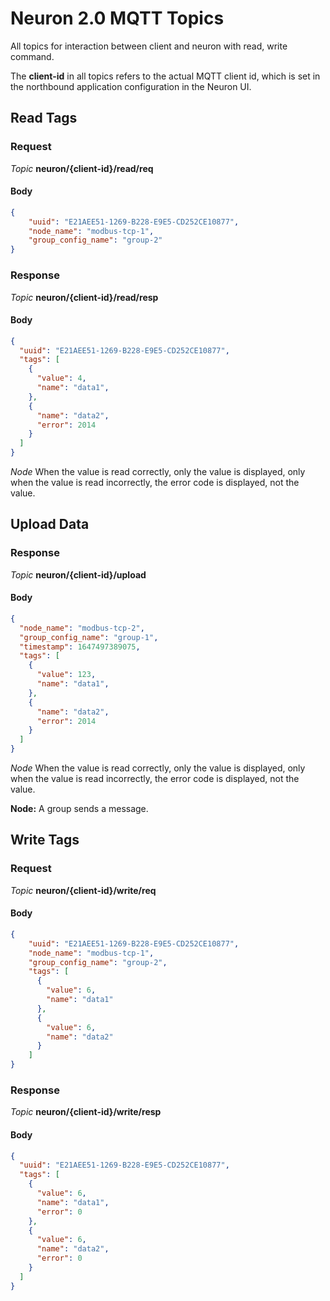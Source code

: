 # Neuron 2.0 MQTT Topics

All topics for interaction between client and neuron with read, write command.

The **client-id** in all topics refers to the actual MQTT client id, which is set in the northbound application configuration in the Neuron UI.

## Read Tags

### Request

*Topic*  **neuron/{client-id}/read/req**

#### Body

```json
{
    "uuid": "E21AEE51-1269-B228-E9E5-CD252CE10877",
    "node_name": "modbus-tcp-1",
    "group_config_name": "group-2"
}
```

### Response

*Topic*  **neuron/{client-id}/read/resp**

#### Body

```json
{
  "uuid": "E21AEE51-1269-B228-E9E5-CD252CE10877",
  "tags": [
    {
      "value": 4,
      "name": "data1",
    },
    {
      "name": "data2",
      "error": 2014
    }
  ]
}
```

*Node* When the value is read correctly, only the value is displayed, only when the value is read incorrectly, the error code is displayed, not the value.

## Upload Data

### Response

*Topic* **neuron/{client-id}/upload**

#### Body

```json
{
  "node_name": "modbus-tcp-2",
  "group_config_name": "group-1",
  "timestamp": 1647497389075,
  "tags": [
    {
      "value": 123,
      "name": "data1",
    },
    {
      "name": "data2",
      "error": 2014
    }
  ]
}
```

*Node* When the value is read correctly, only the value is displayed, only when the value is read incorrectly, the error code is displayed, not the value.

**Node:**  A group sends a message.

## Write Tags

### Request

*Topic*  **neuron/{client-id}/write/req**

#### Body

```json
{
    "uuid": "E21AEE51-1269-B228-E9E5-CD252CE10877",
    "node_name": "modbus-tcp-1",
    "group_config_name": "group-2",
    "tags": [
      {
        "value": 6,
        "name": "data1"
      },
      {
        "value": 6,
        "name": "data2"
      }
    ]
}
```

### Response

*Topic*  **neuron/{client-id}/write/resp**

#### Body

```json
{
  "uuid": "E21AEE51-1269-B228-E9E5-CD252CE10877",
  "tags": [
    {
      "value": 6,
      "name": "data1",
      "error": 0
    },
    {
      "value": 6,
      "name": "data2",
      "error": 0
    }
  ]
}
```

